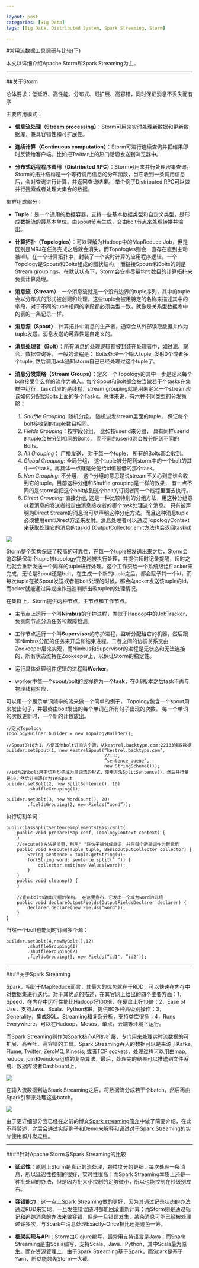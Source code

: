 ```yaml
---

layout: post
categories: [Big Data]
tags: [Big Data, Distributed System, Spark Streaming, Storm]

---
```

#常用流数据工具调研与比较(下)

本文以详细介绍Apache Storm和Spark Streaming为主。

- - -

##关于Storm

总体要求：低延迟、高性能、分布式、可扩展、高容错，同时保证消息不丢失而有序

主要应用模式：

- **信息流处理（Stream processing）**：Storm可用来实时处理新数据和更新数据库，兼具容错性和可扩展性。

- **连续计算（Continuous computation）**：Storm可进行连续查询并把结果即时反馈给客户端。比如把Twitter上的热门话题发送到浏览器中。

- **分布式远程程序调用（Distributed RPC）**：Storm可用来并行处理密集查询。Storm的拓扑结构是一个等待调用信息的分布函数，当它收到一条调用信息后，会对查询进行计算，并返回查询结果。  举个例子Distributed RPC可以做并行搜索或者处理大集合的数据。

集群组成部分：

- **Tuple**：是一个通用的数据容器，支持一些基本数据类型和自定义类型，是形成数据流的最基本单位。由spout节点生成，交由bolt节点来处理转换并输出。

- **计算拓扑（Topologies）**：可以理解为Hadoop中的MapReduce Job，但是区别是MRJ在任务完成之后就会消失，而Topologies则会一直存在直到主动被kill。在一个计算拓扑中，封装了一个实时计算的应用程序逻辑。一个Topology是Spouts和Bolts组成的图状结构， 而链接Spouts和Bolts的则是Stream groupings。在默认状态下，Storm会安排尽量均匀数目的计算拓扑来负责计算处理。

- **消息流（Stream）**：一个消息流就是一个没有边界的tuple序列，其中的tuple会以分布式的形式被创建和处理，这些tuple会被用特定的名称来描述其中的字段，对于不同的tuple相同的字段都必须类型一致，就像是关系型数据库中的表的一条记录一样。

- **消息源（Spout）**：计算拓扑中消息的生产者，通常会从外部读取数据并作为tuple发送。消息发送的可靠性是自定义的。

- **消息处理者（Bolt）**：所有消息的处理逻辑都被封装在处理者中，如过滤、聚合、数据查询等。 一般的流程是： Bolts处理一个输入tuple,  发射0个或者多个tuple, 然后调用ack通知storm自己已经处理过这个tuple了。

- **消息分发策略（Stream Groups）**：定义一个Topology的其中一步是定义每个bolt接受什么样的流作为输入。每个Spout和Bolt都会被当做若干个tasks在集群中运行，task对应的是线程，stream grouping就是用来定义一个stream应该如何分配给Bolts上面的多个Tasks。总体来说，有六种不同类型的分发策略：

	1. *Shuffle Grouping*: 随机分组， 随机派发stream里面的tuple， 保证每个bolt接收到的tuple数目相同。
	2. *Fields Grouping*：按字段分组， 比如按userid来分组， 具有同样userid的tuple会被分到相同的Bolts， 而不同的userid则会被分配到不同的Bolts。
	3. *All Grouping*： 广播发送， 对于每一个tuple， 所有的Bolts都会收到。
	4. *Global Grouping*: 全局分组， 这个tuple被分配到storm中的一个bolt的其中一个task。再具体一点就是分配给id值最低的那个task。
	5. *Non Grouping*: 不分组， 这个分组的意思是说stream不关心到底谁会收到它的tuple。目前这种分组和Shuffle grouping是一样的效果， 有一点不同的是storm会把这个bolt放到这个bolt的订阅者同一个线程里面去执行。
	6. *Direct Grouping*: 直接分组,  这是一种比较特别的分组方法，用这种分组意味着消息的发送者指定由消息接收者的哪个task处理这个消息。 只有被声明为Direct Stream的消息流可以声明这种分组方法。而且这种消息tuple必须使用emitDirect方法来发射。消息处理者可以通过TopologyContext来获取处理它的消息的taskid (OutputCollector.emit方法也会返回taskid)

![](https://raw.githubusercontent.com/kkkelsey/kkkelsey.github.io/master/_images/storm-concepts.png)

Storm整个架构保证了较高的可靠性，在每一个tuple被发送出来之后，Storm会追踪确保每个tuple被topology完整地被执行处理，并提供超时记录提醒，超时之后就会重新发送一个同样的tuple进行处理。这个工作交给一个系统级组件acker来完成，无论是Spout还是bolt，在生成一个新的tuple之后，都会赋予其一个id，而每次tuple在被Spout发送或者被bolt处理的时候，都会向acker发送该tuple的id，而acker就能通过异或操作迅速判断出改tuple的处理情况。

在集群上，Storm提供两种节点，主节点和工作节点。

- 主节点上运行一个叫**Nimbus**的守护进程，类似于Hadoop中的JobTracker，负责向节点分派任务和故障检测。

- 工作节点运行一个叫**Supervisor**的守护进程，监听分配给它的机器，然后跟军Nimbus分配的任务来开启和结束进程。二者之间的协调关系交由Zookeeper层来实现，而Nimbus和Supervisor的进程是无状态和无法连接的，所有状态维持在Zookeeper上，以保证Storm的稳定性。

- 运行具体处理组件逻辑的进程叫**Worker**。

- worker中每一个spout/bolt的线程称为一个**task**，在0.8版本之后task不再与物理线程对应，

可以用一个展示单词频率的流来做一个简单的例子， Topology包含一个spout用来发出句子，并最终由bolt发出的每个单词在所有句子出现的次数。 每一个单词的次数更新时，一个新的计数放出。



```
//定义Topology
TopologyBuilder builder = new TopologyBuilder();

//Spout的id为1，方便其他bolt订阅这个源，从kestrel.backtype.com:22133读取数据
builder.setSpout(1, new KestrelSpout(“kestrel.backtype.com”,
                                     22133,
                                     ”sentence_queue”,
                                     new StringScheme()));
//id为2的bolt用于切割句子成为单词流的形式，使用方法SplitSentence()，然后并行量是10，然后订阅源id为1的Spout                                     
builder.setBolt(2, new SplitSentence(), 10)
        .shuffleGrouping(1);
        
builder.setBolt(3, new WordCount(), 20)
        .fieldsGrouping(2, new Fields(“word”));
```

执行切割单词：

```
publicclassSplitSentenceimplementsIBasicBolt{
    public void prepare(Map conf, TopologyContext context) {
    }
    //excute()方法是关键，利用" "将句子拆分成单词，并将每个新单词作为新元组
    public void execute(Tuple tuple, BasicOutputCollector collector) {
        String sentence = tuple.getString(0);
        for(String word: sentence.split(“ ”)) {
            collector.emit(new Values(word));
        }
    }
    public void cleanup() {
    }
    
    //宣布bolts输出元组的架构。 在这里宣布，它发出一个域为word的元组
    public void declareOutputFields(OutputFieldsDeclarer declarer) {
        declarer.declare(new Fields(“word”));
    }
}
```
当然一个bolt也能同时订阅多个源：

```
builder.setBolt(4,newMyBolt(),12)
        .shuffleGrouping(1)
        .shuffleGrouping(2)
        .fieldsGrouping(3, new Fields(“id1″, ”id2″));
```

- - -

####关于Spark Streaming

Spark，相比于MapReduce而言，其最大的优势就在于RDD，可以快速在内存中对数据集进行迭代。对于其优点的描述，在其官网上给出的四个主要方面：1，Speed，在内存中运行性能比Hadoop好100倍，在硬盘上好10倍；2，Ease of Use，支持Java、Scala、Python和R，提供80多种高级别操作；3，Generality，集成SQL、Streaming和复杂分析，支持类库很多；4，Runs Everywhere，可以在Hadoop，Mesos，单点，云端等环境下运行。

而Spark Streaming则作为Spark核心API的扩展，专门用来处理实时流数据的可扩展、高吞吐、高容错的工具。Spark Streaming吞入的数据可以是来源于Kafka, Flume, Twitter, ZeroMQ, Kinesis, 或者TCP sockets，处理过程可以用由map, reduce, join和window组成的复杂算法，最后，处理完的结果可以推送到文件系统、数据库或者Dashboard上。

![](https://raw.githubusercontent.com/kkkelsey/kkkelsey.github.io/master/_images/streaming-arch.png)

在输入流数据到达Spark Streaming之后，将数据流分成若干个batch，然后再由Spark引擎来处理这些batch。

![](https://raw.githubusercontent.com/kkkelsey/kkkelsey.github.io/master/_images/streaming-flow.png)

由于更详细部分我已经在之前的博文[Spark streaming简介](http://kkkelsey.github.io/2014/09/Spark%20Streaming简介/)中做了简要介绍，在此不再赘述，之后会通过实际例子和Demo来解释和调试对于Spark Streaming的实际使用和开发过程。

- - -
####针对Apache Storm与Spark Streaming的比较

- **延迟性**：原则上Storm是真正的流处理，颗粒度分的更细，每次处理一条消息，所以延迟性控制的很好，实时性很高；而Spark Streaming本质上还是一种批处理的办法，但是因为批大小控制的足够微小，所以也能控制在秒级别左右。

- **容错能力**：这一点上Spark Streaming做的更好，因为其通过记录状态的办法通过RDD来实现，一旦发生错误随时都能回滚重新计算；而Storm则是通过标记和追踪消息的办法来做容错，但是一旦错误发生，某条消息可能已经被处理过许多次，与Spark中消息处理Exactly-Once相比还是逊色一筹。

- **框架实现与API**：Storm由Clojure编写，最常用支持语言是Java；而Spark Streaming是由Scala编写，支持Scala、Java、Python，其中Scala最为原生。而在资源管理上，由于Spark Streaming基于Spark，而Spark是基于Yarn，所以能领先Storm一大截。